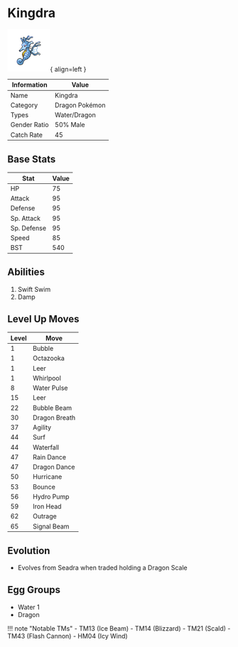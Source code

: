 # Kingdra

![Kingdra](../images/pokemon/230.png){ align=left }

| Information | Value |
|------------|--------|
| Name | Kingdra |
| Category | Dragon Pokémon |
| Types | Water/Dragon |
| Gender Ratio | 50% Male |
| Catch Rate | 45 |

## Base Stats

| Stat | Value |
|------|-------|
| HP | 75 |
| Attack | 95 |
| Defense | 95 |
| Sp. Attack | 95 |
| Sp. Defense | 95 |
| Speed | 85 |
| BST | 540 |

## Abilities
1. Swift Swim
2. Damp

## Level Up Moves
| Level | Move |
|-------|------|
| 1 | Bubble |
| 1 | Octazooka |
| 1 | Leer |
| 1 | Whirlpool |
| 8 | Water Pulse |
| 15 | Leer |
| 22 | Bubble Beam |
| 30 | Dragon Breath |
| 37 | Agility |
| 44 | Surf |
| 44 | Waterfall |
| 47 | Rain Dance |
| 47 | Dragon Dance |
| 50 | Hurricane |
| 53 | Bounce |
| 56 | Hydro Pump |
| 59 | Iron Head |
| 62 | Outrage |
| 65 | Signal Beam |

## Evolution
- Evolves from Seadra when traded holding a Dragon Scale

## Egg Groups
- Water 1
- Dragon

!!! note "Notable TMs"
    - TM13 (Ice Beam)
    - TM14 (Blizzard)
    - TM21 (Scald)
    - TM43 (Flash Cannon)
    - HM04 (Icy Wind)
